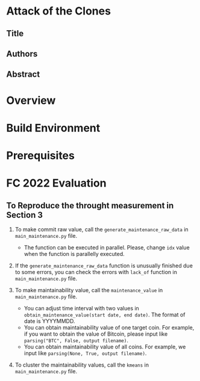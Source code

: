 # Attack of the Clones

## Title

## Authors

## Abstract

# Overview

# Build Environment

# Prerequisites

# FC 2022 Evaluation

## To Reproduce the throught measurement in Section 3

1. To make commit raw value, call the `generate_maintenance_raw_data` in `main_maintenance.py` file.
   - The function can be executed in parallel. Please, change `idx` value when the function is parallelly executed.

2. If the `generate_maintenance_raw_data` function is unusually finished due to some errors, you can check the errors with `lack_of` function in `main_maintenance.py` file.

3. To make maintainability value, call the `maintenance_value` in `main_maintenance.py` file.
   - You can adjust time interval with two values in `obtain_maintenance_value(start date, end date)`. The format of date is YYYYMMDD.
   - You can obtain maintainability value of one target coin. For example, if you want to obtain the value of Bitcoin, please input like `parsing("BTC", False, output filename)`.
   - You can obtain maintainability value of all coins. For example, we input like `parsing(None, True, output filename)`.

4. To cluster the maintainability values, call the `kmeans` in `main_maintenance.py` file.
